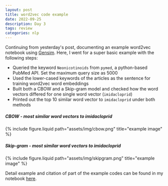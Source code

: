 ```yaml
---
layout: post
title: word2vec code example 
date: 2022-09-25
description: Day 3
tags: review
categories: nlp
---
```

Continuing from yesterday's post, documenting an example word2vec notebook using [Gensim](https://radimrehurek.com/gensim/models/word2vec.html). Here, I went for a super basic example with the following steps:
- Queried the keyword `Neonicotinoids` from `pymed`, a python-based PubMed API. Set the maximum query size as 5000
- Used the lower-cased keywords of the articles as the sentence for training word2vec word embeddings
- Built both a CBOW and a Skip-gram model and checked how the word vectors differed for one single word vector (`imidacloprid`)
- Printed out the top 10 similar word vector to `imidacloprid` under both methods

##### CBOW - most similar word vectors to imidacloprid
<div class="row">
    <div class="col-sm mt-3 mt-md-0">
        {% include figure.liquid path="assets/img/cbow.png" title="example image" %}
    </div>
</div>

##### Skip-gram - most similar word vectors to imidacloprid
<div class="row">
    <div class="col-sm mt-3 mt-md-0">
        {% include figure.liquid path="assets/img/skipgram.png" title="example image" %}
    </div>
</div>

Detail example and citation of part of the example codes can be found in my notebook [here](https://github.com/achchg/achchg.github.io/blob/master/jupyternb/2022-09-25-word2vec.ipynb).